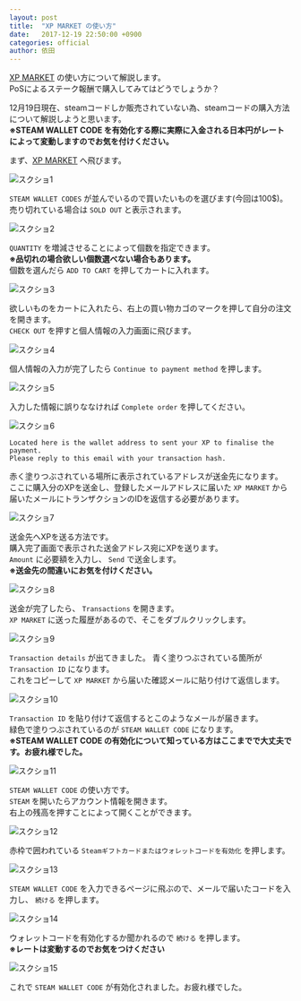 ```yaml
---
layout: post
title:  "XP MARKET の使い方"
date:   2017-12-19 22:50:00 +0900
categories: official
author: 依田
---
```

[XP MARKET](https://xp.market/) の使い方について解説します。  
PoSによるステーク報酬で購入してみてはどうでしょうか？  

12月19日現在、steamコードしか販売されていない為、steamコードの購入方法について解説しようと思います。  
**※STEAM WALLET CODE を有効化する際に実際に入金される日本円がレートによって変動しますのでお気を付けください。**  

まず、[XP MARKET](https://xp.market/) へ飛びます。  

![スクショ1]({{site.baseurl}}/images/xp_market/1.png)  

`STEAM WALLET CODES` が並んでいるので買いたいものを選びます(今回は100$)。  
売り切れている場合は `SOLD OUT` と表示されます。

![スクショ2]({{site.baseurl}}/images/xp_market/2.png)  

`QUANTITY` を増減させることによって個数を指定できます。  
**※品切れの場合欲しい個数選べない場合もあります。**  
個数を選んだら `ADD TO CART` を押してカートに入れます。  

![スクショ3]({{site.baseurl}}/images/xp_market/3.png)  

欲しいものをカートに入れたら、右上の買い物カゴのマークを押して自分の注文を開きます。  
`CHECK OUT` を押すと個人情報の入力画面に飛びます。  

![スクショ4]({{site.baseurl}}/images/xp_market/4.png)  

個人情報の入力が完了したら `Continue to payment method` を押します。  

![スクショ5]({{site.baseurl}}/images/xp_market/5.png)  

入力した情報に誤りななければ `Complete order` を押してください。  

![スクショ6]({{site.baseurl}}/images/xp_market/6.png)  

```
Located here is the wallet address to sent your XP to finalise the payment.  
Please reply to this email with your transaction hash.  
```
赤く塗りつぶされている場所に表示されているアドレスが送金先になります。  
ここに購入分のXPを送金し、登録したメールアドレスに届いた `XP MARKET` から届いたメールにトランザクションのIDを返信する必要があります。  

![スクショ7]({{site.baseurl}}/images/xp_market/7.png)  

送金先へXPを送る方法です。  
購入完了画面で表示された送金アドレス宛にXPを送ります。  
`Amount` に必要額を入力し、 `Send` で送金します。  
**※送金先の間違いにお気を付けください。**  

![スクショ8]({{site.baseurl}}/images/xp_market/8.png)  

送金が完了したら、 `Transactions` を開きます。  
`XP MARKET` に送った履歴があるので、そこをダブルクリックします。  

![スクショ9]({{site.baseurl}}/images/xp_market/9.png)  

`Transaction details` が出てきました。
青く塗りつぶされている箇所が `Transaction ID` になります。  
これをコピーして `XP MARKET` から届いた確認メールに貼り付けて返信します。  

![スクショ10]({{site.baseurl}}/images/xp_market/10.png)  

`Transaction ID` を貼り付けて返信するとこのようなメールが届きます。  
緑色で塗りつぶされているのが `STEAM WALLET CODE` になります。  
**※STEAM WALLET CODE の有効化について知っている方はここまでで大丈夫です。お疲れ様でした。**  

![スクショ11]({{site.baseurl}}/images/xp_market/11.png)  

`STEAM WALLET CODE` の使い方です。  
`STEAM` を開いたらアカウント情報を開きます。  
右上の残高を押すことによって開くことができます。  

![スクショ12]({{site.baseurl}}/images/xp_market/12.png)  

赤枠で囲われている `Steamギフトカードまたはウォレットコードを有効化` を押します。  

![スクショ13]({{site.baseurl}}/images/xp_market/13.png)  

`STEAM WALLET CODE` を入力できるページに飛ぶので、メールで届いたコードを入力し、 `続ける` を押します。  

![スクショ14]({{site.baseurl}}/images/xp_market/14.png)  

ウォレットコードを有効化するか聞かれるので `続ける` を押します。  
**※レートは変動するのでお気をつけください**  

![スクショ15]({{site.baseurl}}/images/xp_market/15.png)  

これで `STEAM WALLET CODE` が有効化されました。お疲れ様でした。  

